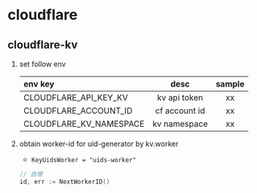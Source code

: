 # cloudflare

## cloudflare-kv

1. set follow env

   | env key                 |     desc      | sample |
   | :---------------------- | :-----------: | :----: |
   | CLOUDFLARE_API_KEY_KV   | kv api token  |   xx   |
   | CLOUDFLARE_ACCOUNT_ID   | cf account id |   xx   |
   | CLOUDFLARE_KV_NAMESPACE | kv namespace  |   xx   |

2. obtain worker-id for uid-generator by kv.worker

   - `KeyUidsWorker = "uids-worker"`

   ```go
   // 自增
   id, err := NextWorkerID()
   ```
